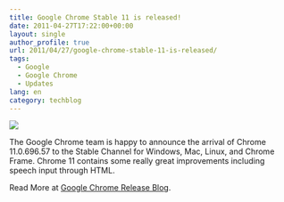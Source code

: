 ```yaml
---
title: Google Chrome Stable 11 is released!
date: 2011-04-27T17:22:00+00:00
layout: single
author_profile: true
url: 2011/04/27/google-chrome-stable-11-is-released/
tags:
  - Google
  - Google Chrome
  - Updates
lang: en
category: techblog
---
```

<div dir="ltr" trbidi="on">
  <div>
    <a href="http://2.bp.blogspot.com/-lhUhodCMhDw/TagUpuHi9sI/AAAAAAAAD2Q/vUMefzo_0VM/s1600/new-chrome-logo.png" imageanchor="1"><img border="0" src="http://2.bp.blogspot.com/-lhUhodCMhDw/TagUpuHi9sI/AAAAAAAAD2Q/vUMefzo_0VM/s1600/new-chrome-logo.png" /></a>
  </div>
  
  <p>
    The Google Chrome team is happy to announce the arrival of Chrome 11.0.696.57 to the Stable Channel for Windows, Mac, Linux, and Chrome Frame. Chrome 11 contains some really great improvements including speech input through HTML.
  </p>
  
  <div>
  </div>
  
  <div>
    Read More at <a href="http://googlechromereleases.blogspot.com/2011/04/chrome-stable-update.html">Google Chrome Release Blog</a>.
  </div>
</div>